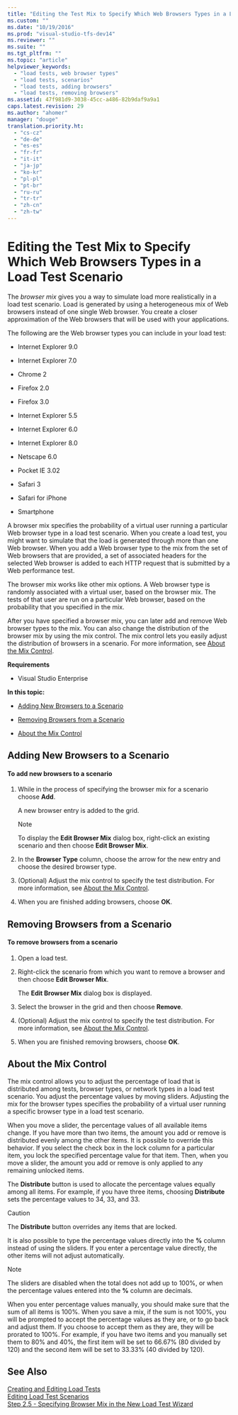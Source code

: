 ```yaml
---
title: "Editing the Test Mix to Specify Which Web Browsers Types in a Load Test Scenario | Microsoft Docs"
ms.custom: ""
ms.date: "10/19/2016"
ms.prod: "visual-studio-tfs-dev14"
ms.reviewer: ""
ms.suite: ""
ms.tgt_pltfrm: ""
ms.topic: "article"
helpviewer_keywords: 
  - "load tests, web browser types"
  - "load tests, scenarios"
  - "load tests, adding browsers"
  - "load tests, removing browsers"
ms.assetid: 47f981d9-3038-45cc-a486-82b9daf9a9a1
caps.latest.revision: 29
ms.author: "ahomer"
manager: "douge"
translation.priority.ht: 
  - "cs-cz"
  - "de-de"
  - "es-es"
  - "fr-fr"
  - "it-it"
  - "ja-jp"
  - "ko-kr"
  - "pl-pl"
  - "pt-br"
  - "ru-ru"
  - "tr-tr"
  - "zh-cn"
  - "zh-tw"
---
```

# Editing the Test Mix to Specify Which Web Browsers Types in a Load Test Scenario
The *browser mix* gives you a way to simulate load more realistically in a load test scenario. Load is generated by using a heterogeneous mix of Web browsers instead of one single Web browser. You create a closer approximation of the Web browsers that will be used with your applications.  
  
 The following are the Web browser types you can include in your load test:  
  
-   Internet Explorer 9.0  
  
-   Internet Explorer 7.0  
  
-   Chrome 2  
  
-   Firefox 2.0  
  
-   Firefox 3.0  
  
-   Internet Explorer 5.5  
  
-   Internet Explorer 6.0  
  
-   Internet Explorer 8.0  
  
-   Netscape 6.0  
  
-   Pocket IE 3.02  
  
-   Safari 3  
  
-   Safari for iPhone  
  
-   Smartphone  
  
 A browser mix specifies the probability of a virtual user running a particular Web browser type in a load test scenario. When you create a load test, you might want to simulate that the load is generated through more than one Web browser. When you add a Web browser type to the mix from the set of Web browsers that are provided, a set of associated headers for the selected Web browser is added to each HTTP request that is submitted by a Web performance test.  
  
 The browser mix works like other mix options. A Web browser type is randomly associated with a virtual user, based on the browser mix. The tests of that user are run on a particular Web browser, based on the probability that you specified in the mix.  
  
 After you have specified a browser mix, you can later add and remove Web browser types to the mix. You can also change the distribution of the browser mix by using the mix control. The mix control lets you easily adjust the distribution of browsers in a scenario. For more information, see [About the Mix Control](../test/47f981d9-3038-45cc-a486-82b9daf9a9a1.md#EditingTestMixSpecifyBrowserAboutMixControl).  
  
 **Requirements**  
  
-   Visual Studio Enterprise  
  
 **In this topic:**  
  
-   [Adding New Browsers to a Scenario](../test/47f981d9-3038-45cc-a486-82b9daf9a9a1.md#EditingTestMixSpecifyBrowserAddingBrowserTypes)  
  
-   [Removing Browsers from a Scenario](../test/47f981d9-3038-45cc-a486-82b9daf9a9a1.md#EditingTestMixSpecifyBrowserRemovingBrowserTypes)  
  
-   [About the Mix Control](../test/47f981d9-3038-45cc-a486-82b9daf9a9a1.md#EditingTestMixSpecifyBrowserAboutMixControl)  
  
##  <a name="EditingTestMixSpecifyBrowserAddingBrowserTypes"></a> Adding New Browsers to a Scenario  
  
#### To add new browsers to a scenario  
  
1.  While in the process of specifying the browser mix for a scenario choose **Add**.  
  
     A new browser entry is added to the grid.  
  
    > [!NOTE]
    >  To display the **Edit Browser Mix** dialog box, right-click an existing scenario and then choose **Edit Browser Mix**.  
  
2.  In the **Browser Type** column, choose the arrow for the new entry and choose the desired browser type.  
  
3.  (Optional) Adjust the mix control to specify the test distribution. For more information, see [About the Mix Control](../test/47f981d9-3038-45cc-a486-82b9daf9a9a1.md#EditingTestMixSpecifyBrowserAboutMixControl).  
  
4.  When you are finished adding browsers, choose **OK**.  
  
##  <a name="EditingTestMixSpecifyBrowserRemovingBrowserTypes"></a> Removing Browsers from a Scenario  
  
#### To remove browsers from a scenario  
  
1.  Open a load test.  
  
2.  Right-click the scenario from which you want to remove a browser and then choose **Edit Browser Mix**.  
  
     The **Edit Browser Mix** dialog box is displayed.  
  
3.  Select the browser in the grid and then choose **Remove**.  
  
4.  (Optional) Adjust the mix control to specify the test distribution. For more information, see [About the Mix Control](../test/47f981d9-3038-45cc-a486-82b9daf9a9a1.md#EditingTestMixSpecifyBrowserAboutMixControl).  
  
5.  When you are finished removing browsers, choose **OK**.  
  
##  <a name="EditingTestMixSpecifyBrowserAboutMixControl"></a> About the Mix Control  
 The mix control allows you to adjust the percentage of load that is distributed among tests, browser types, or network types in a load test scenario. You adjust the percentage values by moving sliders. Adjusting the mix for the browser types specifies the probability of a virtual user running a specific browser type in a load test scenario.  
  
 When you move a slider, the percentage values of all available items change. If you have more than two items, the amount you add or remove is distributed evenly among the other items. It is possible to override this behavior. If you select the check box in the lock column for a particular item, you lock the specified percentage value for that item. Then, when you move a slider, the amount you add or remove is only applied to any remaining unlocked items.  
  
 The **Distribute** button is used to allocate the percentage values equally among all items. For example, if you have three items, choosing **Distribute** sets the percentage values to 34, 33, and 33.  
  
> [!CAUTION]
>  The **Distribute** button overrides any items that are locked.  
  
 It is also possible to type the percentage values directly into the **%** column instead of using the sliders. If you enter a percentage value directly, the other items will not adjust automatically.  
  
> [!NOTE]
>  The sliders are disabled when the total does not add up to 100%, or when the percentage values entered into the **%** column are decimals.  
  
 When you enter percentage values manually, you should make sure that the sum of all items is 100%. When you save a mix, if the sum is not 100%, you will be prompted to accept the percentage values as they are, or to go back and adjust them. If you choose to accept them as they are, they will be prorated to 100%.  For example, if you have two items and you manually set them to 80% and 40%, the first item will be set to 66.67% (80 divided by 120) and the second item will be set to 33.33% (40 divided by 120).  
  
## See Also  
 [Creating and Editing Load Tests](http://msdn.microsoft.com/en-us/e2985d15-60a7-4177-93b4-f986c2936337)   
 [Editing Load Test Scenarios](../test/editing-load-test-scenarios-using-the-load-test-editor.md)   
 [Step 2.5 - Specifying Browser Mix in the New Load Test Wizard](../test_notintoc/creating-load-tests.md#CreatingLoadTestsUsingWizardStep2_5)